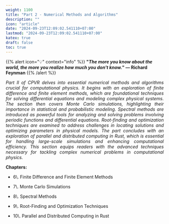 ```yaml
---
weight: 1100
title: "Part 2 - Numerical Methods and Algorithms"
description: ""
icon: "article"
date: "2024-09-23T12:09:02.541110+07:00"
lastmod: "2024-09-23T12:09:02.541110+07:00"
katex: true
draft: false
toc: true
---
```

{{% alert icon="💡" context="info" %}}
<strong>"<em>The more you know about the world, the more you realize how much you don't know.</em>" — Richard Feynman</strong>
{{% /alert %}}

<p style="text-align: justify;">
<em>Part II of CPVR delves into essential numerical methods and algorithms crucial for computational physics. It begins with an exploration of finite difference and finite element methods, which are foundational techniques for solving differential equations and modeling complex physical systems. The section then covers Monte Carlo simulations, highlighting their importance in statistical and probabilistic modeling. Spectral methods are introduced as powerful tools for analyzing and solving problems involving periodic functions and differential equations. Root-finding and optimization techniques are examined to address challenges in locating solutions and optimizing parameters in physical models. The part concludes with an exploration of parallel and distributed computing in Rust, which is essential for handling large-scale simulations and enhancing computational efficiency. This section equips readers with the advanced techniques necessary for tackling complex numerical problems in computational physics.</em>
</p>

<p style="text-align: justify;">
<strong>Chapters:</strong>
</p>

- <p style="text-align: justify;">6\. Finite Difference and Finite Element Methods</p>
- <p style="text-align: justify;">7\. Monte Carlo Simulations</p>
- <p style="text-align: justify;">8\. Spectral Methods</p>
- <p style="text-align: justify;">9\. Root-Finding and Optimization Techniques</p>
- <p style="text-align: justify;">10\. Parallel and Distributed Computing in Rust</p>
